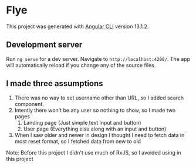 # Flye

This project was generated with [Angular CLI](https://github.com/angular/angular-cli) version 13.1.2.

## Development server

Run `ng serve` for a dev server. Navigate to `http://localhost:4200/`. The app will automatically reload if you change any of the source files.

## I made three assumptions 
1. There was no way to set username other than URL, so I added search 
   component.
2. Intently there won't be any user so nothing to show, so I made two pages 
   1. Landing page (Just simple text input and button)
   2. User page (Everything else along with an input and button)
3. When I saw older and newer in design I thought I need to fetch data in 
   most reset format, so I fetched data from new to old 



Note: Before this project I didn't use much of RxJS, so I avoided using in 
this project  
